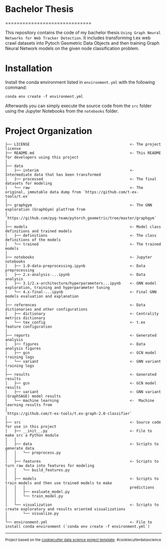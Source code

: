 # Bachelor Thesis
==============================

This repository contains the code of my bachelor thesis `Using Graph Neural Networks for Web Tracker Detection`. It includes transforming t.ex web crawl datasets into Pytoch Geometric Data Objects and then training Graph Neural Network models on the given node classification problem. 

# Installation

Install the conda environment listed in `environment.yml` with the following command:

`conda env create -f environment.yml`

Afterwards you can simply execute the source code from the `src` folder using the Jupyter Notebooks from the  `notebooks` folder.

# Project Organization

    ├── LICENSE                                             <- The project license
    ├── README.md                                           <- This README for developers using this project
    │   
    ├── data
    │   ├── interim                                         <- Intermediate data that has been transformed
    │   ├── processed                                       <- The final datasets for modeling
    │   └── raw                                             <- The original, immutable data dump from `https://github.com/t-ex-tools/t.ex`
    │
    ├── graphgym                                            <- The GNN exploration (GraphGym) platfrom from
    │                                                       `https://github.com/pyg-team/pytorch_geometric/tree/master/graphgym`
    │
    ├── models                                              <- Model class definitions and trained models
    │   ├── definitions                                     <- The class definitions of the models
    │   └── trained                                         <- The trained models
    │
    ├── notebooks                                           <- Jupyter notebooks
    │   ├── 1.0-data-preprocessing.ipynb                    <- Data preprocessing
    │   ├── 2.x-analysis-...ipynb                           <- Data analysis
    │   ├── 3.1/2.x-architecture/hyperparameters...ipynb    <- GNN model exploration, training and hyperparameter tuning
    │   └── 4.x-final-...ipynb                              <- Final GNN models evaluation and explanation
    │
    ├── references                                          <- Data dictionaries and other configurations
    │   ├── dictionary                                      <- Centrality metrics dictionary
    │   └── tex_config                                      <- t.ex feature configuration
    │   
    ├── reports                                             <- Generated analysis
    │   ├── figures                                         <- Data analysis figures
    │   ├── gcn                                             <- GCN model training logs
    │   └── variant                                         <- GNN variant training logs
    │
    ├── results                                             <- Generated results
    │   ├── gcn                                             <- GCN model results      
    │   ├── variant                                         <- GNN variant (GraphSAGE) model results
    │   └── machine learning                                <-  Machine learning results from
    │                                                       `https://github.com/t-ex-tools/t.ex-graph-2.0-classifier`
    │ 
    ├── src                                                 <- Source code for use in this project
    │   ├── __init__.py                                     <- File to make src a Python module
    │   │
    │   ├── data                                            <- Scripts to generate data
    │   │   └── preprocess.py
    │   │
    │   ├── features                                        <- Scripts to turn raw data into features for modeling
    │   │   └── build_features.py
    │   │
    │   ├── models                                          <- Scripts to train models and then use trained models to make
    │   │   │                                               predictions
    │   │   ├── evaluate_model.py
    │   │   └── train_model.py
    │   │
    │   └── visualization                                   <- Scripts to create exploratory and results oriented visualizations
    │       └── visualize.py
    │
    └── environment.yml                                     <- File to install conda environment (`conda env create -f environment.yml`)
                           










--------

<p><small>Project based on the <a target="_blank" href="https://drivendata.github.io/cookiecutter-data-science/">cookiecutter data science project template</a>. #cookiecutterdatascience</small></p>
